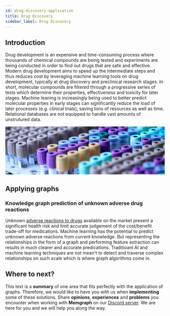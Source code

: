 ```yaml
---
id: drug-discovery-application
title: Drug Discovery
sidebar_label: Drug Discovery
---
```


## Introduction

Drug development is an expensive and time-consuming process where thousands of
chemical compounds are being tested and experiments are being conducted in order
to find out drugs that are safe and effective. Modern drug development aims to
speed up the intermediate steps and thus reduces cost by leveraging machine
learning tools on drug development, typically at drug discovery and preclinical
research stages. In short, molecular compounds are filtered through a
progressive series of tests which determine their properties, effectiveness and
toxicity for later stages. Machine leaning is increasingly being used to better
predict molecular properties in early stages can significantly reduce the load
of later processes (e.g. clinical trials), saving tons of resources as well as
time. Relational databases are not equipped to handle vast amounts of
unstrutured data.

![memgraph-graph-algorithm-applications-bioinformatics](../data/applications/memgraph-graph-algorithm-applications-drug-discovery.jpg)

## Applying graphs

### Knowledge graph prediction of unknown adverse drug reactions

Unknown [adverse reactions to
drugs](https://www.nature.com/articles/s41598-017-16674-x) available on the
market present a significant health risk and limit accurate judgement of the
cost/benefit trade-off for medications. Machine learning has the potential to
predict unknown adverse reactions from current knowledge. But representing the
relationships in the form of a graph and performing feature extraction can
results in much clearer and accurate predications. Traditioanl AI and machine
learning techniques are not mean't to detect and traverse complex relationships
on such scale which is where graph algorithms come in.

## Where to next?

This text is a **summary** of one area that fits perfectly with the application
of graphs. Therefore, we would like to have you with us when **implementing**
some of these solutions. Share **opinions**, **experiences** and **problems**
you encounter when working with **Memgraph** on our [Discord
server](https://discord.gg/memgraph). We are here for you and we will help you
along the way.
